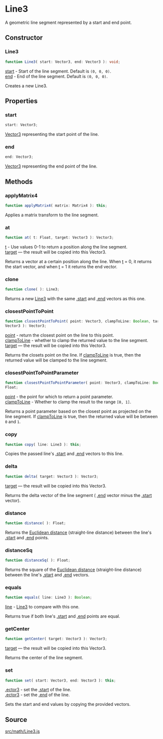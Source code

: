 # Line3

A geometric line segment represented by a start and end point.

## Constructor

### Line3

  
  
```ts  
function Line3( start: Vector3, end: Vector3 ): void;  
```  

[start](en\math\Vector3.html) - Start of the line segment. Default is `(0, 0,
0)`.  
[end](en\math\Vector3.html) - End of the line segment. Default is `(0, 0, 0)`.  
  
Creates a new Line3.

## Properties

### start

  
  
```ts  
start: Vector3;  
```  

[Vector3](en\math\Vector3.html) representing the start point of the line.

### end

  
  
```ts  
end: Vector3;  
```  

[Vector3](en\math\Vector3.html) representing the end point of the line.

## Methods

### applyMatrix4

  
  
```ts  
function applyMatrix4( matrix: Matrix4 ): this;  
```  

Applies a matrix transform to the line segment.

### at

  
  
```ts  
function at( t: Float, target: Vector3 ): Vector3;  
```  

[t](#) - Use values 0-1 to return a position along the line segment.  
[target](en\math\Vector3.html) — the result will be copied into this Vector3.  
  
Returns a vector at a certain position along the line. When [t](#) = 0, it
returns the start vector, and when [t](#) = 1 it returns the end vector.  

### clone

  
  
```ts  
function clone( ): Line3;  
```  

Returns a new [Line3](en\math\Line3.html) with the same [.start](#start) and
[.end](#end) vectors as this one.

### closestPointToPoint

  
  
```ts  
function closestPointToPoint( point: Vector3, clampToLine: Boolean, target:
Vector3 ): Vector3;  
```  

[point](en\math\Vector3.html) - return the closest point on the line to this
point.  
[clampToLine](#) - whether to clamp the returned value to the line segment.  
[target](en\math\Vector3.html) — the result will be copied into this Vector3.  
  
Returns the closets point on the line. If [clampToLine](#) is true, then the
returned value will be clamped to the line segment.

### closestPointToPointParameter

  
  
```ts  
function closestPointToPointParameter( point: Vector3, clampToLine: Boolean ):
Float;  
```  

[point](en\math\Vector3.html) - the point for which to return a point
parameter.  
[clampToLine](#) - Whether to clamp the result to the range `[0, 1]`.  
  
Returns a point parameter based on the closest point as projected on the line
segment. If [clampToLine](#) is true, then the returned value will be between
`0` and `1`.

### copy

  
  
```ts  
function copy( line: Line3 ): this;  
```  

Copies the passed line's [.start](#start) and [.end](#end) vectors to this
line.

### delta

  
  
```ts  
function delta( target: Vector3 ): Vector3;  
```  

[target](en\math\Vector3.html) — the result will be copied into this Vector3.  
  
Returns the delta vector of the line segment ( [.end](#end) vector minus the
[.start](#start) vector).

### distance

  
  
```ts  
function distance( ): Float;  
```  

Returns the <a
href="https://en.wikipedia.org/wiki/Euclidean_distance">Euclidean distance</a>
(straight-line distance) between the line's [.start](#start) and [.end](#end)
points.

### distanceSq

  
  
```ts  
function distanceSq( ): Float;  
```  

Returns the square of the <a
href="https://en.wikipedia.org/wiki/Euclidean_distance">Euclidean distance</a>
(straight-line distance) between the line's [.start](#start) and [.end](#end)
vectors.

### equals

  
  
```ts  
function equals( line: Line3 ): Boolean;  
```  

[line](en\math\Line3.html) - [Line3](en\math\Line3.html) to compare with this
one.  
  
Returns true if both line's [.start](#start) and [.end](#end) points are
equal.

### getCenter

  
  
```ts  
function getCenter( target: Vector3 ): Vector3;  
```  

[target](en\math\Vector3.html) — the result will be copied into this Vector3.  
  
Returns the center of the line segment.

### set

  
  
```ts  
function set( start: Vector3, end: Vector3 ): this;  
```  

[.ector3](#ector3) - set the [.start](#start) of the line.  
[.ector3](#ector3) - set the [.end](#end) of the line.  
  
Sets the start and end values by copying the provided vectors.

## Source

<a
href="https://github.com/mrdoob/three.js/blob/master/src/math/Line3.js">src/math/Line3.js</a>

